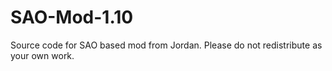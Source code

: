 # SAO-Mod-1.10
Source code for SAO based mod from Jordan. Please do not redistribute as your own work.
